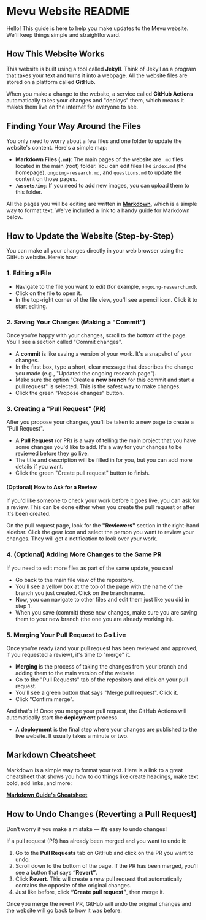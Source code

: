 # Mevu Website README

Hello! This guide is here to help you make updates to the Mevu website. We'll keep things simple and straightforward.

## How This Website Works

This website is built using a tool called **Jekyll**. Think of Jekyll as a program that takes your text and turns it into a webpage. All the website files are stored on a platform called **GitHub**.

When you make a change to the website, a service called **GitHub Actions** automatically takes your changes and "deploys" them, which means it makes them live on the internet for everyone to see.

## Finding Your Way Around the Files

You only need to worry about a few files and one folder to update the website's content. Here's a simple map:

* **Markdown Files (`.md`)**: The main pages of the website are `.md` files located in the main (root) folder. You can edit files like `index.md` (the homepage), `ongoing-research.md`, and `questions.md` to update the content on those pages.
* **`/assets/img`**: If you need to add new images, you can upload them to this folder.

All the pages you will be editing are written in [**Markdown**](https://www.markdownguide.org/cheat-sheet/), which is a simple way to format text. We've included a link to a handy guide for Markdown below.

## How to Update the Website (Step-by-Step)

You can make all your changes directly in your web browser using the GitHub website. Here’s how:

### 1. Editing a File

* Navigate to the file you want to edit (for example, `ongoing-research.md`).
* Click on the file to open it.
* In the top-right corner of the file view, you'll see a pencil icon. Click it to start editing.

### 2. Saving Your Changes (Making a "Commit")

Once you're happy with your changes, scroll to the bottom of the page. You'll see a section called "Commit changes".

* A **commit** is like saving a version of your work. It's a snapshot of your changes.
* In the first box, type a short, clear message that describes the change you made (e.g., "Updated the ongoing research page").
* Make sure the option "Create a **new branch** for this commit and start a pull request" is selected. This is the safest way to make changes.
* Click the green "Propose changes" button.

### 3. Creating a "Pull Request" (PR)

After you propose your changes, you'll be taken to a new page to create a "Pull Request".

* A **Pull Request** (or PR) is a way of telling the main project that you have some changes you'd like to add. It's a way for your changes to be reviewed before they go live.
* The title and description will be filled in for you, but you can add more details if you want.
* Click the green "Create pull request" button to finish.

#### (Optional) How to Ask for a Review

If you'd like someone to check your work before it goes live, you can ask for a review. This can be done either when you create the pull request or after it's been created.

On the pull request page, look for the **"Reviewers"** section in the right-hand sidebar. Click the gear icon and select the person you want to review your changes. They will get a notification to look over your work.

### 4. (Optional) Adding More Changes to the Same PR

If you need to edit more files as part of the same update, you can!

* Go back to the main file view of the repository.
* You'll see a yellow box at the top of the page with the name of the branch you just created. Click on the branch name.
* Now, you can navigate to other files and edit them just like you did in step 1.
* When you save (commit) these new changes, make sure you are saving them to your new branch (the one you are already working in).

### 5. Merging Your Pull Request to Go Live

Once you're ready (and your pull request has been reviewed and approved, if you requested a review), it's time to "merge" it.

* **Merging** is the process of taking the changes from your branch and adding them to the main version of the website.
* Go to the "Pull Requests" tab of the repository and click on your pull request.
* You'll see a green button that says "Merge pull request". Click it.
* Click "Confirm merge".

And that's it! Once you merge your pull request, the GitHub Actions will automatically start the **deployment** process.

* A **deployment** is the final step where your changes are published to the live website. It usually takes a minute or two.

## Markdown Cheatsheet

Markdown is a simple way to format your text. Here is a link to a great cheatsheet that shows you how to do things like create headings, make text bold, add links, and more:

[**Markdown Guide's Cheatsheet**](https://www.markdownguide.org/cheat-sheet/)

## How to Undo Changes (Reverting a Pull Request)

Don’t worry if you make a mistake — it’s easy to undo changes!

If a pull request (PR) has already been merged and you want to undo it:

1. Go to the **Pull Requests** tab on GitHub and click on the PR you want to undo.
2. Scroll down to the bottom of the page. If the PR has been merged, you’ll see a button that says **“Revert”**.
3. Click **Revert**. This will create a *new* pull request that automatically contains the opposite of the original changes.
4. Just like before, click **“Create pull request”**, then merge it.

Once you merge the revert PR, GitHub will undo the original changes and the website will go back to how it was before.
